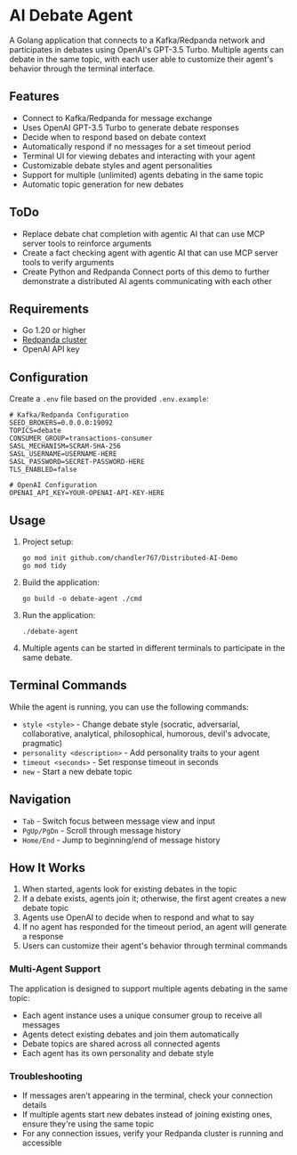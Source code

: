 # AI Debate Agent

A Golang application that connects to a Kafka/Redpanda network and participates in debates using OpenAI's GPT-3.5 Turbo. Multiple agents can debate in the same topic, with each user able to customize their agent's behavior through the terminal interface.

## Features

- Connect to Kafka/Redpanda for message exchange
- Uses OpenAI GPT-3.5 Turbo to generate debate responses
- Decide when to respond based on debate context
- Automatically respond if no messages for a set timeout period
- Terminal UI for viewing debates and interacting with your agent
- Customizable debate styles and agent personalities
- Support for multiple (unlimited) agents debating in the same topic
- Automatic topic generation for new debates

## ToDo
- Replace debate chat completion with agentic AI that can use MCP server tools to reinforce arguments
- Create a fact checking agent with agentic AI that can use MCP server tools to verify arguments
- Create Python and Redpanda Connect ports of this demo to further demonstrate a distributed AI agents communicating with each other

## Requirements

- Go 1.20 or higher
- [Redpanda cluster](https://www.redpanda.com)
- OpenAI API key

## Configuration

Create a `.env` file based on the provided `.env.example`:

```
# Kafka/Redpanda Configuration
SEED_BROKERS=0.0.0.0:19092
TOPICS=debate
CONSUMER_GROUP=transactions-consumer
SASL_MECHANISM=SCRAM-SHA-256
SASL_USERNAME=USERNAME-HERE
SASL_PASSWORD=SECRET-PASSWORD-HERE
TLS_ENABLED=false

# OpenAI Configuration
OPENAI_API_KEY=YOUR-OPENAI-API-KEY-HERE
```

## Usage

1. Project setup:
   ```
   go mod init github.com/chandler767/Distributed-AI-Demo
   go mod tidy
   ```

2. Build the application:
   ```
   go build -o debate-agent ./cmd
   ```

3. Run the application:
   ```
   ./debate-agent
   ```

4. Multiple agents can be started in different terminals to participate in the same debate.

## Terminal Commands

While the agent is running, you can use the following commands:

- `style <style>` - Change debate style (socratic, adversarial, collaborative, analytical, philosophical, humorous, devil's advocate, pragmatic)
- `personality <description>` - Add personality traits to your agent
- `timeout <seconds>` - Set response timeout in seconds
- `new` - Start a new debate topic

## Navigation

- `Tab` - Switch focus between message view and input
- `PgUp/PgDn` - Scroll through message history
- `Home/End` - Jump to beginning/end of message history

## How It Works

1. When started, agents look for existing debates in the topic
2. If a debate exists, agents join it; otherwise, the first agent creates a new debate topic
3. Agents use OpenAI to decide when to respond and what to say
4. If no agent has responded for the timeout period, an agent will generate a response
5. Users can customize their agent's behavior through terminal commands

### Multi-Agent Support

The application is designed to support multiple agents debating in the same topic:

- Each agent instance uses a unique consumer group to receive all messages
- Agents detect existing debates and join them automatically
- Debate topics are shared across all connected agents
- Each agent has its own personality and debate style

### Troubleshooting

- If messages aren't appearing in the terminal, check your connection details
- If multiple agents start new debates instead of joining existing ones, ensure they're using the same topic
- For any connection issues, verify your Redpanda cluster is running and accessible